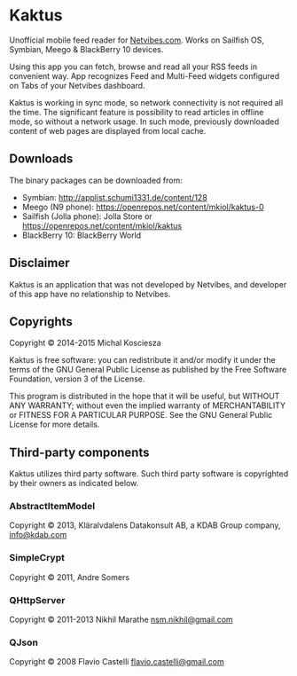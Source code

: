 # Kaktus

Unofficial mobile feed reader for [Netvibes.com](http://www.netvibes.com/). Works on
Sailfish OS, Symbian, Meego & BlackBerry 10 devices.

Using this app you can fetch, browse and read all your RSS feeds
in convenient way. App recognizes Feed and Multi-Feed widgets
configured on Tabs of your Netvibes dashboard.

Kaktus is working in sync mode, so network connectivity is not
required all the time. The significant feature is possibility
to read articles in offline mode, so without a network usage.
In such mode, previously downloaded content of web pages are
displayed from local cache.

## Downloads

The binary packages can be downloaded from:
- Symbian: http://applist.schumi1331.de/content/128
- Meego (N9 phone): https://openrepos.net/content/mkiol/kaktus-0
- Sailfish (Jolla phone): Jolla Store or https://openrepos.net/content/mkiol/kaktus
- BlackBerry 10: BlackBerry World

## Disclaimer

Kaktus is an application that was not developed by Netvibes,
and developer of this app have no relationship to Netvibes.

## Copyrights

Copyright &copy; 2014-2015 Michal Kosciesza

Kaktus is free software: you can redistribute it and/or modify it under the terms of the GNU General Public License as published by the Free Software Foundation, version 3 of the License.

This program is distributed in the hope that it will be useful,
but WITHOUT ANY WARRANTY; without even the implied warranty of
MERCHANTABILITY or FITNESS FOR A PARTICULAR PURPOSE.  See the
GNU General Public License for more details.

## Third-party components

Kaktus utilizes third party software. Such third party software
is copyrighted by their owners as indicated below.

### AbstractItemModel
Copyright &copy; 2013, Kläralvdalens Datakonsult AB, a KDAB
Group company, <info@kdab.com>

### SimpleCrypt
Copyright &copy; 2011, Andre Somers

### QHttpServer
Copyright &copy; 2011-2013 Nikhil Marathe <nsm.nikhil@gmail.com>

### QJson
Copyright &copy; 2008 Flavio Castelli <flavio.castelli@gmail.com>
